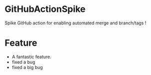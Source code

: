 # GitHubActionSpike
Spike GitHub action for enabling automated merge and branch/tags !

# Feature

* A fantastic feature.
* fixed a bug
* fixed a big bug
